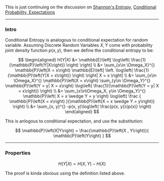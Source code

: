 This is just continuing on the discussion on [Shannon's Entropy](Shannon's%20Entropy.md), [Conditional Probability, Expectations](Conditional%20Probability,%20Expectations.md)


---
### **Intro**

Conditional Entropy is analogous to conditional expectation for random variable. Assuming Discrete Random Variables $X, Y$ come with probability joint density function $p(x, y)$, then we define the conditional entropy to be: 

$$
\begin{aligned}
    H(Y|X) &= \mathbb{E}\left[
            \log\left(
                \frac{1}{\mathbb{P}\left(Y|X\right)}
            \right)
        \right]
    \\
    &= 
    \sum_{x\in \Omega_X}^{}
    \mathbb{P}\left(X = x\right)
    \mathbb{E}\left[
            \left.
                \log\left(
                    \frac{1}{\mathbb{P}\left(Y|X = x\right)}
                \right)
            \right|
            X = x
        \right]
    \\
    &=
    \sum_{x\in \Omega_X}^{}
    \mathbb{P}\left(X = x\right)
    \sum_{y\in \Omega_Y}^{}
        \mathbb{P}\left(Y = y| X = x\right)
        \log\left(
            \frac{1}{\mathbb{P}\left(Y = y| X = x\right)}
        \right)
    \\
    &= 
    \sum_{x\in\Omega_X, y\in \Omega_Y}^{}
    \mathbb{P}\left(
            X = x \wedge Y = y
        \right)
    \log\left(
        \frac
        {
            \mathbb{P}\left(X = x\right)
        }{\mathbb{P}\left(X = x \wedge Y = y\right)}
    \right)
    \\
    &= 
    \sum_{x, y}^{}
        -p(x, y)\log\left(
            \frac{p(x, y)}{p(x)}
        \right)
\end{aligned}
$$

This is anlogous to conditional expectation, and use the substitution: 

$$
\mathbb{P}\left(X|Y\right) = 
\frac{\mathbb{P}\left(X , Y\right)}{
    \mathbb{P}\left(Y\right)
}
$$








---
### **Properties**


$$
H(Y|X) = H(X, Y) - H(X)
$$

The proof is kinda obvious using the definition listed above. 


